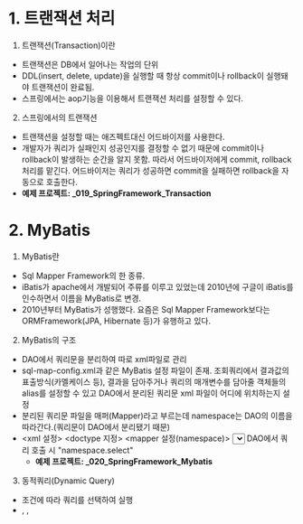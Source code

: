 # 1. 트랜잭션 처리
1. 트랜잭션(Transaction)이란
- 트랜잭션은 DB에서 일어나는 작업의 단위
- DDL(insert, delete, update)을 실행할 때 항상 commit이나 rollback이 실행돼야 트랜잭션이 완료됨.
- 스프링에서는 aop기능을 이용해서 트랜잭션 처리를 설정할 수 있다.
2. 스프링에서의 트랜잭션
- 트랜잭션을 설정할 때는 애즈펙트대신 어드바이저를 사용한다.
- 개발자가 쿼리가 실패인지 성공인지를 결정할 수 없기 때문에 commit이나 rollback이 발생하는 순간을 알지 못함.
  따라서 어드바이저에게 commit, rollback 처리를 맡긴다. 어드바이저는 쿼리가 성공하면 commit을 실패하면 rollback을
  자동으로 호출한다.
- <b>예제 프로젝트: _019_SpringFramework_Transaction</b>

# 2. MyBatis
1. MyBatis란
- Sql Mapper Framework의 한 종류.
- iBatis가 apache에서 개발되어 주류를 이루고 있었는데 2010년에 구글이 iBatis를 인수하면서 이름을 MyBatis로 변경.
- 2010년부터 MyBatis가 성행했다. 요즘은 Sql Mapper Framework보다는 ORMFramework(JPA, Hibernate 등)가 유행하고 있다.
2. MyBatis의 구조
- DAO에서 쿼리문을 분리하여 따로 xml파일로 관리
- sql-map-config.xml과 같은 MyBatis 설정 파일이 존재. 조회쿼리에서 결과값의 표출방식(카멜케이스 등), 결과을 담아주거나
  쿼리의 매개변수를 담아줄 객체들의 alias를 설정할 수 있고 DAO에서 분리된 쿼리문 xml 파일이 어디에 위치하는지 설정
- 분리된 쿼리문 파일을 매퍼(Mapper)라고 부르는데 namespace는 DAO의 이름을 따라간다.(쿼리문이 DAO에서 분리됐기 때문)
- <xml 설정>
  <doctype 지정>
  <mapper 설정(namespace)>
    <select id="select"></select>
    <insert></insert>
    <update></update>
    <delete></delete>
  </mapper>
  DAO에서 쿼리 호출 시 "namespace.select"
  - <b>예제 프로젝트: _020_SpringFramework_Mybatis</b>
3. 동적쿼리(Dynamic Query)
- 조건에 따라 쿼리를 선택하여 실행
- <if>, <foreach>, <choose><when></when><otherwise></otherwise></choose>